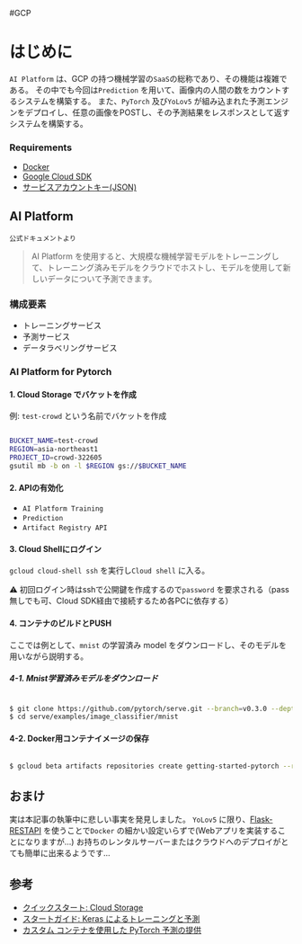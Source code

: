 #GCP 

# はじめに

`AI Platform` は、GCP の持つ機械学習の`SaaS`の総称であり、その機能は複雑である。
その中でも今回は`Prediction` を用いて、画像内の人間の数をカウントするシステムを構築する。
また、`PyTorch` 及び`YoLov5` が組み込まれた予測エンジンをデプロイし、任意の画像をPOSTし、その予測結果をレスポンスとして返すシステムを構築する。

### Requirements

- [Docker](https://www.docker.com/)
- [Google Cloud SDK](https://cloud.google.com/sdk/docs/install?hl=JA)
- [サービスアカウントキー(JSON)](https://cloud.google.com/iam/docs/creating-managing-service-account-keys?hl=ja)

## AI Platform

`公式ドキュメントより`
> AI Platform を使用すると、大規模な機械学習モデルをトレーニングして、トレーニング済みモデルをクラウドでホストし、モデルを使用して新しいデータについて予測できます。

### 構成要素

- トレーニングサービス
- 予測サービス
- データラベリングサービス

### AI Platform for Pytorch

#### 1. Cloud Storage でバケットを作成

例:
`test-crowd` という名前でバケットを作成

```bash

BUCKET_NAME=test-crowd
REGION=asia-northeast1
PROJECT_ID=crowd-322605
gsutil mb -b on -l $REGION gs://$BUCKET_NAME

```

#### 2. APIの有効化

- `AI Platform Training`
- `Prediction`
- `Artifact Registry API`

#### 3. Cloud Shellにログイン

`gcloud cloud-shell ssh` を実行し`Cloud shell` に入る。

⚠  初回ログイン時はsshで公開鍵を作成するので`password` を要求される（pass   無しでも可、Cloud SDK経由で接続するため各PCに依存する）

#### 4. コンテナのビルドとPUSH

ここでは例として、`mnist`  の学習済み model をダウンロードし、そのモデルを用いながら説明する。

##### 4-1. Mnist学習済みモデルをダウンロード

```bash

$ git clone https://github.com/pytorch/serve.git --branch=v0.3.0 --depth=1
$ cd serve/examples/image_classifier/mnist

```

#### 4-2. Docker用コンテナイメージの保存

```bash

$ gcloud beta artifacts repositories create getting-started-pytorch --repository-format=docker --location=REGION

```

## おまけ

実は本記事の執筆中に悲しい事実を発見しました。
`YoLov5`  に限り、[Flask-RESTAPI](https://github.com/ultralytics/yolov5/tree/master/utils/flask_rest_api) を使うことで`Docker` の細かい設定いらずで(Webアプリを実装することになりますが...) お持ちのレンタルサーバーまたはクラウドへのデプロイがとても簡単に出来るようです...

##  参考
- [クイックスタート: Cloud Storage](https://cloud.google.com/storage/docs/quickstart-gsutil?hl=ja)
- [スタートガイド: Keras によるトレーニングと予測](https://cloud.google.com/ai-platform/docs/getting-started-keras?hl=ja)
- [カスタム コンテナを使用した PyTorch 予測の提供](https://cloud.google.com/ai-platform/prediction/docs/getting-started-pytorch-container?hl=ja)